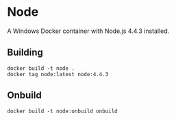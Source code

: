 # Node

A Windows Docker container with Node.js 4.4.3 installed.

## Building

```
docker build -t node .
docker tag node:latest node:4.4.3
```

## Onbuild

```
docker build -t node:onbuild onbuild
```
